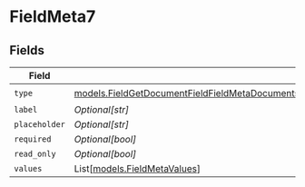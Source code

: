 # FieldMeta7


## Fields

| Field                                                                                                                                                                                                  | Type                                                                                                                                                                                                   | Required                                                                                                                                                                                               | Description                                                                                                                                                                                            |
| ------------------------------------------------------------------------------------------------------------------------------------------------------------------------------------------------------ | ------------------------------------------------------------------------------------------------------------------------------------------------------------------------------------------------------ | ------------------------------------------------------------------------------------------------------------------------------------------------------------------------------------------------------ | ------------------------------------------------------------------------------------------------------------------------------------------------------------------------------------------------------ |
| `type`                                                                                                                                                                                                 | [models.FieldGetDocumentFieldFieldMetaDocumentsFieldsResponse200ApplicationJSONResponseBodyType](../models/fieldgetdocumentfieldfieldmetadocumentsfieldsresponse200applicationjsonresponsebodytype.md) | :heavy_check_mark:                                                                                                                                                                                     | N/A                                                                                                                                                                                                    |
| `label`                                                                                                                                                                                                | *Optional[str]*                                                                                                                                                                                        | :heavy_minus_sign:                                                                                                                                                                                     | N/A                                                                                                                                                                                                    |
| `placeholder`                                                                                                                                                                                          | *Optional[str]*                                                                                                                                                                                        | :heavy_minus_sign:                                                                                                                                                                                     | N/A                                                                                                                                                                                                    |
| `required`                                                                                                                                                                                             | *Optional[bool]*                                                                                                                                                                                       | :heavy_minus_sign:                                                                                                                                                                                     | N/A                                                                                                                                                                                                    |
| `read_only`                                                                                                                                                                                            | *Optional[bool]*                                                                                                                                                                                       | :heavy_minus_sign:                                                                                                                                                                                     | N/A                                                                                                                                                                                                    |
| `values`                                                                                                                                                                                               | List[[models.FieldMetaValues](../models/fieldmetavalues.md)]                                                                                                                                           | :heavy_minus_sign:                                                                                                                                                                                     | N/A                                                                                                                                                                                                    |